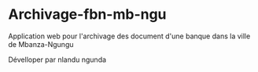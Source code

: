 # Archivage-fbn-mb-ngu
Application web pour l'archivage des document d'une banque dans la ville de Mbanza-Ngungu

Dévelloper par nlandu ngunda
